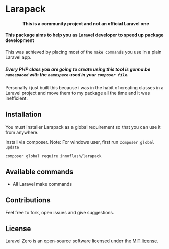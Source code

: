 <p align="center">
    <h1>Larapack</h1>
</p>

<h4> <center>This is a <bold>community project</bold> and not an official Laravel one </center></h4>

#### This package aims to help you as Laravel developer to speed up package development

This was achieved by placing most of the `make commands` you use in a plain Laravel app.

##### Every PHP class you are going to create using this tool is gonna be `namespaced` with the `namespace` used in your `composer file`.

Personally i just built this because i was in the habit of creating classes in a Laravel project and move them to my package all the time and it was inefficient.

## Installation
You must installer Larapack as a global requirement so that you can use it from anywhere.

Install via composer.
Note: For windows user, first run `composer global update`

`composer global require innoflash/larapack`

## Available commands
- All Laravel make commands

## Contributions
Feel free to fork, open issues and give suggestions. 
## License

Laravel Zero is an open-source software licensed under the [MIT license](https://github.com/laravel-zero/laravel-zero/blob/stable/LICENSE.md).
